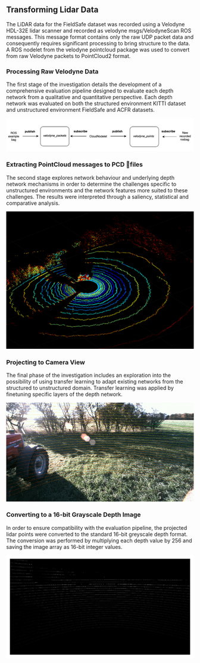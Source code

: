 ## Transforming Lidar Data 
The LiDAR data for the FieldSafe dataset was recorded using a Velodyne HDL-32E lidar scanner and recorded as velodyne msgs/VelodyneScan ROS messages. This message
format contains only the raw UDP packet data and consequently requires significant processing to bring structure to the data. A ROS nodelet from the velodyne pointcloud package was used to convert from raw Velodyne packets to PointCloud2 format. 


### Processing Raw Velodyne Data
The first stage of the investigation details the development of a comprehensive evaluation pipeline designed to evaluate each depth network from a qualitative and quantitative perspective. Each depth network was evaluated on both the structured environment KITTI dataset and unstructured environment FieldSafe and ACFR datasets.

![Depth Estimation in Unstructured, Natural Scenes](nodelet.png?raw=true "Depth Estimation in Unstructured, Natural Scenes")

### Extracting PointCloud messages to PCD files
The second stage explores network behaviour and underlying depth network mechanisms in order to determine the challenges specific to unstructured environments and the network features more suited to these challenges. The results were interpreted through a saliency, statistical and comparative analysis.

![Depth Estimation in Unstructured, Natural Scenes](fieldsafe_pointcloud.png?raw=true "Depth Estimation in Unstructured, Natural Scenes")

### Projecting to Camera View
The final phase of the investigation includes an exploration into the possibility of using transfer learning to adapt existing networks from the structured to unstructured domain. Transfer learning was applied by finetuning specific layers of the depth network.

![Depth Estimation in Unstructured, Natural Scenes](projected_lidar_final.png?raw=true "Depth Estimation in Unstructured, Natural Scenes")

### Converting to a 16-bit Grayscale Depth Image 
In order to ensure compatibility with the evaluation pipeline, the projected lidar points were converted to the standard 16-bit greyscale depth format. The conversion was performed by multiplying each depth value by 256 and saving the image array as 16-bit integer values.

![Depth Estimation in Unstructured, Natural Scenes](projected_blank_grey.png?raw=true "Depth Estimation in Unstructured, Natural Scenes")